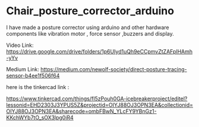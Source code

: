 # Chair_posture_corrector_arduino
I have made a posture corrector using arduino and other hardware  components like vibration motor , force sensor ,buzzers and display.

Video Link: https://drive.google.com/drive/folders/1p6UIyd1uQh9eCCpmvZtZAFplHAmh-yYv

Medium Link: https://medium.com/newolf-society/direct-posture-tracing-sensor-b4ee1f506f64

here is the tinkercad link : 

https://www.tinkercad.com/things/fI5zPouh0GA-icebreakerproject/editel?lessonid=EHD2303J3YPUS5Z&projectid=OIYJ88OJ3OPN3EA&collectionid=OIYJ88OJ3OPN3EA&sharecode=ombFBwN_YLcFY9YBnGz1-KKchWYb7tO_sOX3lpg0iR4
